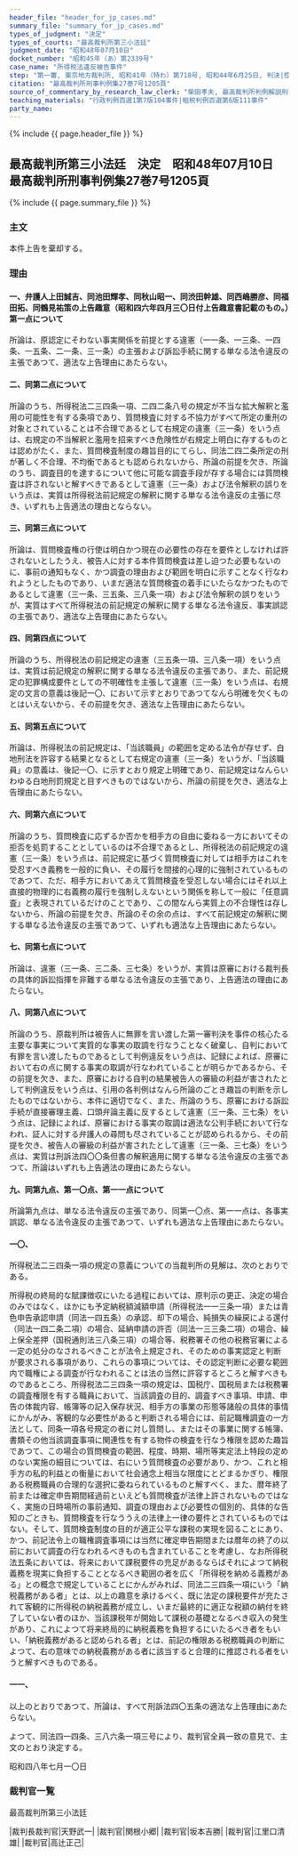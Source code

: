 ```yaml
---
header_file: "header_for_jp_cases.md"
summary_file: "summary_for_jp_cases.md"
types_of_judgment: "決定"
types_of_courts: "最高裁判所第三小法廷"
judgment_date: "昭和48年07月10日"
docket_number: "昭和45年（あ）第2339号"
case_name: "所得税法違反被告事件"
step: "第一審, 東京地方裁判所, 昭和41年（特わ）第718号, 昭和44年6月25日, 判決|控訴審, 東京高等裁判所, 昭和44年（う）第1759号, 昭和45年10月29日, 判決"
citation: "最高裁判所刑事判例集27巻7号1205頁"
source_of_commentary_by_research_law_clerk: "柴田孝夫, 最高裁判所判例解説刑事篇昭和48年度99頁"
teaching_materials: "行政判例百選1第7版104事件|租税判例百選第6版111事件"
party_name:
---
```


{% include {{ page.header_file }}  %}

## 最高裁判所第三小法廷　決定　昭和48年07月10日　最高裁判所刑事判例集27巻7号1205頁

{% include {{ page.summary_file }}  %}










### 主文



本件上告を棄却する。





### 理由



#### 一、弁護人上田誠吉、同池田輝孝、同秋山昭一、同渋田幹雄、同西嶋勝彦、同福田拓、同鶴見祐策の上告趣意（昭和四六年四月三〇日付上告趣意書記載のもの。）第一点について

所論は、原認定にそわない事実関係を前提とする違憲（一一条、一三条、一四条、一五条、二一条、三一条）の主張および訴訟手続に関する単なる法令違反の主張であつて、適法な上告理由にあたらない。

#### 二、同第二点について

所論のうち、所得税法二三四条一項、二四二条八号の規定が不当な拡大解釈と濫用の可能性を有する条項であり、質問検査に対する不協力がすべて所定の重刑の対象とされていることは不合理であるとして右規定の違憲（三一条）をいう点は、右規定の不当解釈と濫用を招来すべき危険性が右規定上明白に存するものとは認めがたく、また、質問検査制度の趣旨目的にてらし、同法二四二条所定の刑が著しく不合理、不均衡であるとも認められないから、所論の前提を欠き、所論のうち、調査目的を達するについて他に可能な調査手段が存する場合には質問検査は許されないと解すべきであるとして違憲（三一条）および法令解釈の誤りをいう点は、実質は所得税法前記規定の解釈に関する単なる法令違反の主張に尽き、いずれも上告適法の理由とならない。

#### 三、同第三点について

所論は、質問検査権の行使は明白かつ現在の必要性の存在を要件としなければ許されないとしたうえ、被告人に対する本件質問検査は差し迫つた必要もないのに、事前の通知もなく、かつ調査の理由および範囲を明白に示すことなく行なわれようとしたものであり、いまだ適法な質問検査の着手にいたらなかつたものであるとして違憲（三一条、三五条、三八条一項）および法令解釈の誤りをいうが、実質はすべて所得税法の前記規定の解釈に関する単なる法令違反、事実誤認の主張であり、適法な上告理由にあたらない。

#### 四、同第四点について

所論のうち、所得税法の前記規定の違憲（三五条一項、三八条一項）をいう点は、実質は前記規定の解釈に関する単なる法令違反の主張であり、また、前記規定の犯罪構成要件としての不明確性を主張して違憲（三一条）をいう点は、右規定の文言の意義は後記一〇、において示すとおりであつてなんら明確を欠くものとはいえないから、その前提を欠き、適法な上告理由にあたらない。

#### 五、同第五点について

所論は、所得税法の前記規定は、「当該職員」の範囲を定める法令が存せず、白地刑法を許容する結果となるとして右規定の違憲（三一条）をいうが、「当該職員」の意義は、後記一〇、に示すとおり規定上明確であり、前記規定はなんらいわゆる白地刑罰規定と目すべきものではないから、所論の前提を欠き、適法な上告理由にあたらない。

#### 六、同第六点について

所論のうち、質問検査に応ずるか否かを相手方の自由に委ねる一方においてその拒否を処罰することとしているのは不合理であるとし、所得税法の前記規定の違憲（三一条）をいう点は、前記規定に基づく質問検査に対しては相手方はこれを受忍すべき義務を一般的に負い、その履行を間接的心理的に強制されているものであつて、ただ、相手方においてあえて質問検査を受忍しない場合にはそれ以上直接的物理的に右義務の履行を強制しえないという関係を称して一般に「任意調査」と表現されているだけのことであり、この間なんら実質上の不合理性は存しないから、所論の前提を欠き、所論のその余の点は、すべて前記規定の解釈に関する単なる法令違反の主張であつて、いずれも適法な上告理由にあたらない。

#### 七、同第七点について

所論は、違憲（三一条、三二条、三七条）をいうが、実質は原審における裁判長の具体的訴訟指揮を非難する単なる法令違反の主張であり、上告適法の理由にあたらない。

#### 八、同第八点について

所論のうち、原裁判所は被告人に無罪を言い渡した第一審判決を事件の核心たる主要な事実について実質的な事実の取調を行なうことなく破棄し、自判において有罪を言い渡したものであるとして判例違反をいう点は、記録によれば、原審において右の点に関する事実の取調が行なわれていることが明らかであるから、その前提を欠き、また、原審における自判の結果被告人の審級の利益が害されたとして判例違反をいう点は、引用の各判例はなんら所論のごとき趣旨の判断を示したものではないから、本件に適切でなく、また、所論のうち、原審における訴訟手続が直接審理主義、口頭弁論主義に反するとして違憲（三一条、三七条）をいう点は、記録によれば、原審における事実の取調は適法な公判手続において行なわれ、証人に対する弁護人の尋問も尽されていることが認められるから、その前提を欠き、被告人の審級の利益が害されたとして違憲（三一条、三七条）をいう点は、実質は刑訴法四〇〇条但書の解釈適用に関する単なる法令違反の主張であつて、所論はいずれも上告適法の理由にあたらない。

#### 九、同第九点、第一〇点、第一一点について

所論第九点は、単なる法令違反の主張であり、同第一〇点、第一一点は、各事実誤認、単なる法令違反の主張であつて、いずれも適法な上告理由にあたらない。

#### 一〇、

所得税法二三四条一項の規定の意義についての当裁判所の見解は、次のとおりである。

所得税の終局的な賦課徴収にいたる過程においては、原判示の更正、決定の場合のみではなく、ほかにも予定納税額減額申請（所得税法一一三条一項）または青色申告承認申請（同法一四五条）の承認、却下の場合、純損失の繰戻による還付（同法一四二条二項）の場合、延納申請の許否（同法一三三条二項）の場合、繰上保全差押（国税通則法三八条三項）の場合等、税務署その他の税務官署による一定の処分のなされるべきことが法令上規定され、そのための事実認定と判断が要求される事項があり、これらの事項については、その認定判断に必要な範囲内で職権による調査が行なわれることは法の当然に許容するところと解すべきものであるところ、所得税法二三四条一項の規定は、国税庁、国税局または税務署の調査権限を有する職員において、当該調査の目的、調査すべき事項、申請、申告の体裁内容、帳簿等の記入保存状況、相手方の事業の形態等諸般の具体的事情にかんがみ、客観的な必要性があると判断される場合には、前記職権調査の一方法として、同条一項各号規定の者に対し質問し、またはその事業に関する帳簿、書類その他当該調査事項に関連性を有する物件の検査を行なう権限を認めた趣旨であつて、この場合の質問検査の範囲、程度、時期、場所等実定法上特段の定めのない実施の細目については、右にいう質問検査の必要があり、かつ、これと相手方の私的利益との衡量において社会通念上相当な限度にとどまるかぎり、権限ある税務職員の合理的な選択に委ねられているものと解すべく、また、暦年終了前または確定申告期間経過前といえども質問検査が法律上許されないものではなく、実施の日時場所の事前通知、調査の理由および必要性の個別的、具体的な告知のごときも、質問検査を行なううえの法律上一律の要件とされているものではない。そして、質問検査制度の目的が適正公平な課税の実現を図ることにあり、かつ、前記法令上の職権調査事項には当然に確定申告期間または暦年の終了の以前において調査の行なわれるべきものも含まれていることを考慮し、なお所得税法五条においては、将来において課税要件の充足があるならばそれによつて納税義務を現実に負担することとなるべき範囲の者を広く「所得税を納める義務がある」との概念で規定していることにかんがみれば、同法二三四条一項にいう「納税義務がある者」とは、以上の趣意を承けるべく、既に法定の課税要件が充たされて客観的に所得税の納税義務が成立し、いまだ最終的に適正な税額の納付を終了していない者のほか、当該課税年が開始して課税の基礎となるべき収入の発生があり、これによつて将来終局的に納税義務を負担するにいたるべき者をもいい、「納税義務があると認められる者」とは、前記の権限ある税務職員の判断によつて、右の意味での納税義務がある者に該当すると合理的に推認される者をいうと解すべきものである。

#### 一一、

以上のとおりであつて、所論は、すべて刑訴法四〇五条の適法な上告理由にあたらない。

よつて、同法四一四条、三八六条一項三号により、裁判官全員一致の意見で、主文のとおり決定する。

昭和四八年七月一〇日


### 裁判官一覧

最高裁判所第三小法廷

|裁判長裁判官|天野武一|
|裁判官|関根小郷|
|裁判官|坂本吉勝|
|裁判官|江里口清雄|
|裁判官|高辻正己|



